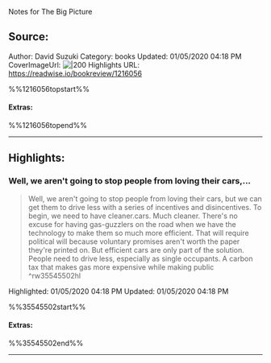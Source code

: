Notes for The Big Picture

## Source:
Author: David Suzuki
Category: books
Updated: 01/05/2020 04:18 PM
CoverImageUrl: 
![|200](https://books.google.com/books/content?id=fGW9BwAAQBAJ&printsec=frontcover&img=1&zoom=5&edge=curl&source=public)
Highlights URL: https://readwise.io/bookreview/1216056

%%1216056topstart%%
#### Extras:

%%1216056topend%%


 
-----
 ## Highlights:

### Well, we aren't going to stop people from loving their cars,...
>Well, we aren't going to stop people from loving their cars, but we can get them to drive less with a series of incentives and disincentives. To begin, we need to have cleaner.cars.
Much cleaner. There's no excuse for having gas-guzzlers on the road when we have the technology to make them so much more efficient. That will require political will because voluntary promises aren't worth the paper they're printed on. But efficient cars are only part of the solution. People need to drive less, especially as single occupants. A carbon tax that makes gas more expensive while making public ^rw35545502hl


Highlighted: 01/05/2020 04:18 PM
Updated: 01/05/2020 04:18 PM

%%35545502start%%
#### Extras:

%%35545502end%%



------

